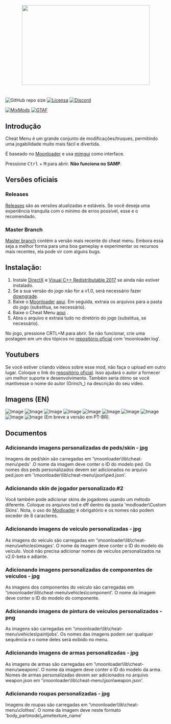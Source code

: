 
<p align="center">
  <img width="400" height="250" src="https://i.imgur.com/fZ71SbF.png">
</p>

#
![GitHub repo size](https://img.shields.io/github/repo-size/user-grinch/Cheat-Menu?label=Size&style=for-the-badge)
[![Licensa](https://img.shields.io/github/license/user-grinch/Cheat-Menu?style=for-the-badge)](https://github.com/user-grinch/Cheat-Menu/blob/master/LICENSE)
[![Discord](https://img.shields.io/discord/689515979847237649?label=Discord&style=for-the-badge)](https://discord.gg/ZzW7kmf)

[![MixMods](https://img.shields.io/badge/Topic-Mixmods-%234e4784?style=for-the-badge)](https://forum.mixmods.com.br/f5-scripts-codigos/t1777-lua-cheat-menu)
[![GTAF](https://img.shields.io/badge/Topic-GTA%20Forums-%23244052?style=for-the-badge)](https://gtaforums.com/topic/930023-mooncheat-menu/)
## Introdução

Cheat Menu é um grande conjunto de modificações/truques, permitindo uma jogabilidade muito mais fácil e divertida.

É baseado no [Moonloader](https://gtaforums.com/topic/890987-moonloader/) e usa [mimgui](https://github.com/THE-FYP/mimgui) como interface.

Pressione <kbd>Ctrl</kbd> + <kbd>M</kbd> para abrir. <b>Não funciona no SAMP</b>.

## Versões oficiais

### Releases
[Releases](https://github.com/inanahammad/Cheat-Menu/releases) são as versões atualizadas e estáveis. Se você deseja uma experiência tranquila com o mínimo de erros possível, esse e o recomendado.

### Master Branch
[Master branch](https://github.com/inanahammad/Cheat-Menu) contém a versão mais recente do cheat menu. Embora essa seja a melhor forma para uma boa gameplay e experimentar os recursos mais recentes, ela pode vir com alguns bugs.

## Instalação:

1. Instale [DirectX](https://www.microsoft.com/en-us/download/details.aspx?id=35) e [Visual C++ Redistributable 2017](https://aka.ms/vs/16/release/vc_redist.x86.exe) se ainda não estiver instalado.
2. Se a sua versão do jogo não for a v1.0, será necessário fazer [downgrade](https://gtaforums.com/topic/927016-san-andreas-downgrader/).
3. Baixe o [Moonloader](https://gtaforums.com/topic/890987-moonloader/) [aqui](https://blast.hk/moonloader/files/moonloader-026.zip). Em seguida, extraia os arquivos para a pasta do jogo (substitua, se necessário).
4. Baixe o Cheat Menu [aqui](https://github.com/Dowglass/Cheat-Menu) .
5. Abra o arquivo e extraia tudo no diretório do jogo (substitua, se necessário).

No jogo, pressione CRTL+M para abrir. Se não funcionar, crie uma postagem em um dos tópicos no [repositório oficial](https://github.com/user-grinch/Cheat-Menu) com 'moonloader.log'. 

## Youtubers

Se você estiver criando vídeos sobre esse mod, não faça o upload em outro lugar. Coloque o link do [repositório oficial](https://github.com/user-grinch/Cheat-Menu). Isso ajudará o autor a fornecer um melhor suporte e desenvolvimento. Também seria ótimo se você mantivesse o nome do autor (Grinch_) na descrição do seu vídeo.

## Imagens (EN)
![Image](https://i.imgur.com/XPbm13b.jpg)
![Image](https://i.imgur.com/GabImU1.jpg)
![Image](https://i.imgur.com/pCpsX2v.jpg)
![Image](https://i.imgur.com/fu7nzjc.jpg)
![Image](https://i.imgur.com/I9pxh9d.jpg)
![Image](https://i.imgur.com/iGSOZzR.jpg)
![Image](https://i.imgur.com/c1Nnuqn.jpg)
![Image](https://i.imgur.com/2Feogff.jpg)
![Image](https://i.imgur.com/DnsXweQ.jpg)
![Image](https://i.imgur.com/MwmZqjM.jpg)
(Em breve a versão em PT-BR).

## Documentos 

### Adicionando imagens personalizadas de peds/skin - jpg

Imagens de ped/skin são carregadas em '\moonloader\lib\cheat-menu\peds\' .O nome da imagem deve conter o ID do modelo ped. Os nomes dos peds personalizados devem ser adicionados no arquivo ped.json em '\moonloader\lib\cheat-menu\json\ped.json'.

### Adicionando skin de jogador personalizado #2

Você também pode adicionar skins de jogadores usando um método diferente. Coloque os arquivos txd e dff dentro da pasta 'modloader\Custom Skins\'. Nota, o uso do [Modloader](https://gtaforums.com/topic/669520-mod-loader/) é obrigatório e os nomes não podem exceder de 8 caracteres.

### Adicionando imagens de veículo personalizadas - jpg

As imagens do veículo são carregadas em '\moonloader\lib\cheat-menu\vehicles\images\'. O nome da imagem deve conter o ID do modelo do veículo. Você não precisa adicionar nomes de veículos personalizados na v2.0-beta e adiante.

### Adicionando imagens personalizadas de componentes de veículos - jpg

As imagens dos componentes do veículo são carregadas em '\moonloader\lib\cheat-menu\vehicles\component\'. O nome da imagem deve conter o ID do modelo do componente.

### Adicionando imagens de pintura de veículos personalizados - png

As imagens são carregadas em '\moonloader\lib\cheat-menu\vehicles\paintjobs\'. Os nomes das imagens podem ser qualquer sequência e o nome deles será exibido no menu.

### Adicionando imagens de armas personalizadas - jpg

As imagens de armas são carregadas em '\moonloader\lib\cheat-menu\weapons\'. O nome da imagem deve conter o ID do modelo da arma. Nomes de armas personalizadas devem ser adicionados no arquivo weapon.json em '\moonloader\lib\cheat-menu\json\weapon.json'.

### Adicionando roupas personalizadas - jpg

Imagens de roupas são carregadas em '\moonloader\lib\cheat-menu\clothes\'. O nome da imagem deve neste formato 'body_part$model_name$texture_name'
